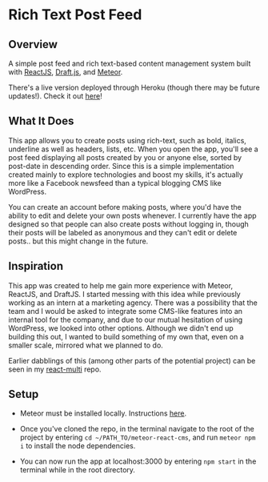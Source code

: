 # Rich Text Post Feed

## Overview

A simple post feed and rich text-based content management system built with [ReactJS](https://reactjs.org/), [Draft.js](https://draftjs.org/), and [Meteor](https://www.meteor.com/).

There's a live version deployed through Heroku (though there may be future updates!). Check it out [here](http://gregs-cms-123.herokuapp.com/home)!

## What It Does

This app allows you to create posts using rich-text, such as bold, italics, underline as well as headers, lists, etc. When you open the app, you'll see a post feed displaying all posts created by you or anyone else, sorted by post-date in descending order. Since this is a simple implementation created mainly to explore technologies and boost my skills, it's actually more like a Facebook newsfeed than a typical blogging CMS like WordPress.

You can create an account before making posts, where you'd have the ability to edit and delete your own posts whenever. I currently have the app designed so that people can also create posts without logging in, though their posts will be labeled as anonymous and they can't edit or delete posts.. but this might change in the future.

## Inspiration

This app was created to help me gain more experience with Meteor, ReactJS, and DraftJS. I started messing with this idea while previously working as an intern at a marketing agency. There was a possibility that the team and I would be asked to integrate some CMS-like features into an internal tool for the company, and due to our mutual hesitation of using WordPress, we looked into other options. Although we didn't end up building this out, I wanted to build something of my own that, even on a smaller scale, mirrored what we planned to do.

Earlier dabblings of this (among other parts of the potential project) can be seen in my [react-multi](https://github.com/gfed53/react-multi) repo.

## Setup

* Meteor must be installed locally. Instructions [here](https://www.meteor.com/install).

* Once you've cloned the repo, in the terminal navigate to the root of the project by entering `cd ~/PATH_TO/meteor-react-cms`, and run `meteor npm i` to install the node dependencies.

* You can now run the app at localhost:3000 by entering `npm start` in the terminal while in the root directory.

